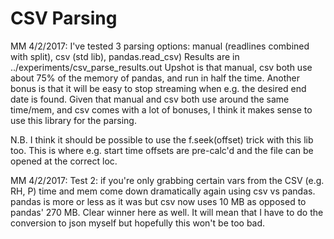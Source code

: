 CSV Parsing
===========

MM 4/2/2017:
I've tested 3 parsing options: manual (readlines combined with split), csv (std lib),
pandas.read\_csv)
Results are in ../experiments/csv\_parse\_results.out
Upshot is that manual, csv both use about 75% of the memory of pandas, and run in half the time.
Another bonus is that it will be easy to stop streaming when e.g. the desired end date is found.
Given that manual and csv both use around the same time/mem, and csv comes with a lot of bonuses, I
think it makes sense to use this library for the parsing.

N.B. I think it should be possible to use the f.seek(offset) trick with this lib too. This is where
e.g. start time offsets are pre-calc'd and the file can be opened at the correct loc.

MM 4/2/2017:
Test 2: if you're only grabbing certain vars from the CSV (e.g. RH, P) time and mem come down
dramatically again using csv vs pandas. pandas is more or less as it was but csv now uses 10 MB as
opposed to pandas' 270 MB. Clear winner here as well. It will mean that I have to do the conversion
to json myself but hopefully this won't be too bad.

